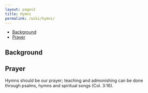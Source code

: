```yaml
---
layout: pagev2
title: Hymns
permalink: /wiki/hymns/
---
```

- [Background](#background)
- [Prayer](#prayer)

## Background

## Prayer

Hymns should be our prayer; teaching and admonishing can be done through psalms, hymns and spiritual songs (Col. 3:16).

